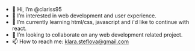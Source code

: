 - 👋 Hi, I’m @clariss95
- 👀 I’m interested in web development and user experience.
- 🌱 I’m currently learning html/css, javascript and i'd like to continue with react.
- 💞️ I’m looking to collaborate on any web development related project.
- 📫 How to reach me: klara.steflova@gmail.com

<!---
clariss95/clariss95 is a ✨ special ✨ repository because its `README.md` (this file) appears on your GitHub profile.
You can click the Preview link to take a look at your changes.
--->
